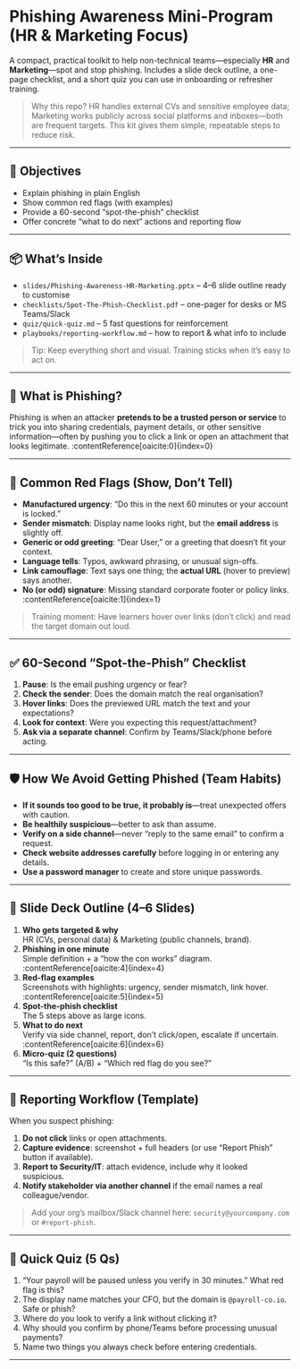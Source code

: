 # Phishing Awareness Mini-Program (HR & Marketing Focus)

A compact, practical toolkit to help non-technical teams—especially **HR** and **Marketing**—spot and stop phishing. Includes a slide deck outline, a one-page checklist, and a short quiz you can use in onboarding or refresher training.

> Why this repo? HR handles external CVs and sensitive employee data; Marketing works publicly across social platforms and inboxes—both are frequent targets. This kit gives them simple, repeatable steps to reduce risk.

---

## 🎯 Objectives
- Explain phishing in plain English
- Show common red flags (with examples)
- Provide a 60-second “spot-the-phish” checklist
- Offer concrete “what to do next” actions and reporting flow

---

## 📦 What’s Inside
- `slides/Phishing-Awareness-HR-Marketing.pptx` – 4–6 slide outline ready to customise
- `checklists/Spot-The-Phish-Checklist.pdf` – one-pager for desks or MS Teams/Slack
- `quiz/quick-quiz.md` – 5 fast questions for reinforcement
- `playbooks/reporting-workflow.md` – how to report & what info to include

> Tip: Keep everything short and visual. Training sticks when it’s easy to act on.

---

## 🧠 What is Phishing?
Phishing is when an attacker **pretends to be a trusted person or service** to trick you into sharing credentials, payment details, or other sensitive information—often by pushing you to click a link or open an attachment that looks legitimate. :contentReference[oaicite:0]{index=0}

---

## 🚩 Common Red Flags (Show, Don’t Tell)
- **Manufactured urgency**: “Do this in the next 60 minutes or your account is locked.”
- **Sender mismatch**: Display name looks right, but the **email address** is slightly off.
- **Generic or odd greeting**: “Dear User,” or a greeting that doesn’t fit your context.
- **Language tells**: Typos, awkward phrasing, or unusual sign-offs.
- **Link camouflage**: Text says one thing; the **actual URL** (hover to preview) says another.
- **No (or odd) signature**: Missing standard corporate footer or policy links. :contentReference[oaicite:1]{index=1}

> Training moment: Have learners hover over links (don’t click) and read the target domain out loud.

---

## ✅ 60-Second “Spot-the-Phish” Checklist
1. **Pause**: Is the email pushing urgency or fear?
2. **Check the sender**: Does the domain match the real organisation?
3. **Hover links**: Does the previewed URL match the text and your expectations?
4. **Look for context**: Were you expecting this request/attachment?
5. **Ask via a separate channel**: Confirm by Teams/Slack/phone before acting. 

---

## 🛡️ How We Avoid Getting Phished (Team Habits)
- **If it sounds too good to be true, it probably is**—treat unexpected offers with caution.
- **Be healthily suspicious**—better to ask than assume.
- **Verify on a side channel**—never “reply to the same email” to confirm a request.
- **Check website addresses carefully** before logging in or entering any details.
- **Use a password manager** to create and store unique passwords. 

---

## 🧩 Slide Deck Outline (4–6 Slides)
1. **Who gets targeted & why**  
   HR (CVs, personal data) & Marketing (public channels, brand).  
2. **Phishing in one minute**  
   Simple definition + a “how the con works” diagram. :contentReference[oaicite:4]{index=4}  
3. **Red-flag examples**  
   Screenshots with highlights: urgency, sender mismatch, link hover. :contentReference[oaicite:5]{index=5}  
4. **Spot-the-phish checklist**  
   The 5 steps above as large icons.  
5. **What to do next**  
   Verify via side channel, report, don’t click/open, escalate if uncertain. :contentReference[oaicite:6]{index=6}  
6. **Micro-quiz (2 questions)**  
   “Is this safe?” (A/B) + “Which red flag do you see?”

---

## 📝 Reporting Workflow (Template)
When you suspect phishing:
1. **Do not click** links or open attachments.  
2. **Capture evidence**: screenshot + full headers (or use “Report Phish” button if available).  
3. **Report to Security/IT**: attach evidence, include why it looked suspicious.  
4. **Notify stakeholder via another channel** if the email names a real colleague/vendor.

> Add your org’s mailbox/Slack channel here: `security@yourcompany.com` or `#report-phish`.

---

## 🧪 Quick Quiz (5 Qs)
1) “Your payroll will be paused unless you verify in 30 minutes.” What red flag is this?  
2) The display name matches your CFO, but the domain is `@payroll-co.io`. Safe or phish?  
3) Where do you look to verify a link without clicking it?  
4) Why should you confirm by phone/Teams before processing unusual payments?  
5) Name two things you always check before entering credentials.

---

